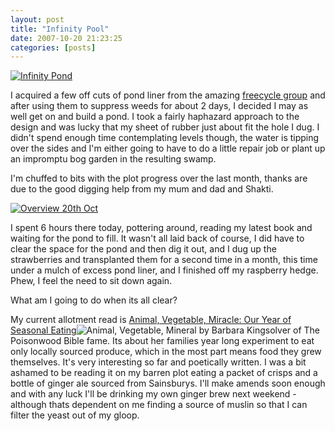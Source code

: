 ```yaml
---
layout: post
title: "Infinity Pool"
date: 2007-10-20 21:23:25
categories: [posts]
---
```


[![Infinity Pond](http://farm3.static.flickr.com/2330/1658567111_7974e66d70_m.jpg)](http://www.flickr.com/photos/warriorwomen/1658567111/)

I acquired a few off cuts of pond liner from the amazing [freecycle group](http://www.freecycle.org/) and after using them to suppress weeds for about 2 days, I decided I may as well get on and build a pond. I took a fairly haphazard approach to the design and was lucky that my sheet of rubber just about fit the hole I dug. I didn't spend enough time contemplating levels though, the water is tipping over the sides and I'm either going to have to do a little repair job or plant up an impromptu bog garden in the resulting swamp.

I'm chuffed to bits with the plot progress over the last month, thanks are due to the good digging help from my mum and dad and Shakti.

[![Overview 20th Oct](http://farm3.static.flickr.com/2308/1659419658_c86ae60a85.jpg)](http://www.flickr.com/photos/warriorwomen/1659419658/)

I spent 6 hours there today, pottering around, reading my latest book and waiting for the pond to fill. It wasn't all laid back of course, I did have to clear the space for the pond and then dig it out, and I dug up the strawberries and transplanted them for a second time in a month, this time under a mulch of excess pond liner, and I finished off my raspberry hedge. Phew, I feel the need to sit down again.

What am I going to do when its all clear?

My current allotment read is [Animal, Vegetable, Miracle: Our Year of Seasonal Eating](http://www.amazon.co.uk/gp/product/0571233562?ie=UTF8&tag=warriorwomen-21&linkCode=as2&camp=1634&creative=6738&creativeASIN=0571233562)![Animal, Vegetable, Mineral](http://www.assoc-amazon.co.uk/e/ir?t=warriorwomen-21&l=as2&o=2&a=0571233562) by Barbara Kingsolver of The Poisonwood Bible fame. Its about her families year long experiment to eat only locally sourced produce, which in the most part means food they grew themselves. It's very interesting so far and poetically written. I was a bit ashamed to be reading it on my barren plot eating a packet of crisps and a bottle of ginger ale sourced from Sainsburys. I'll make amends soon enough and with any luck I'll be drinking my own ginger brew next weekend - although thats dependent on me finding a source of muslin so that I can filter the yeast out of my gloop.
